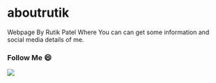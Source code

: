 # aboutrutik
Webpage By Rutik Patel Where You can can get some information and social media details of me.

### Follow Me 😄 
<a href="https://github.com/rutikkpatel" aria-label="Follow @rutikkpatel on GitHub"><img  src="https://img.shields.io/badge/Follow👉-@rutikkpatel-00419c?style=for-the-badge"  />
</a>
<br>
